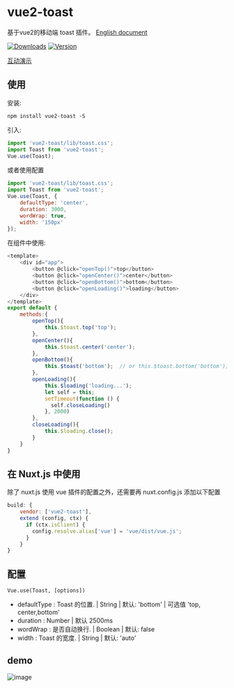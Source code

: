 # vue2-toast
基于vue2的移动端 toast 插件。 [English document](https://github.com/lin-xin/vue-toast/blob/master/README.md)

<p>
  <a href="https://www.npmjs.com/package/vue2-toast"><img src="https://img.shields.io/npm/dm/vue2-toast.svg" alt="Downloads"></a>
  <a href="https://www.npmjs.com/package/vue2-toast"><img src="https://img.shields.io/npm/v/vue2-toast.svg" alt="Version"></a>
  <br>
</p>

[互动演示](http://blog.gdfengshuo.com/example/#/vue2-toast)

## 使用
安装:

```
npm install vue2-toast -S
```
引入:

```javascript
import 'vue2-toast/lib/toast.css';
import Toast from 'vue2-toast';
Vue.use(Toast);
```
或者使用配置

```javascript
import 'vue2-toast/lib/toast.css';
import Toast from 'vue2-toast';
Vue.use(Toast, {
    defaultType: 'center',
    duration: 3000,
    wordWrap: true,
    width: '150px'
});
```

在组件中使用:

```javascript
<template>
    <div id="app">
        <button @click="openTop()">top</button>
        <button @click="openCenter()">center</button>
        <button @click="openBottom()">bottom</button>
		<button @click="openLoading()">loading</button>
    </div>
</template>
export default {
    methods:{
        openTop(){
            this.$toast.top('top');
        },
        openCenter(){
            this.$toast.center('center');
        },
        openBottom(){
            this.$toast('bottom');  // or this.$toast.bottom('bottom'); 
        },
        openLoading(){
            this.$loading('loading...');
			let self = this;
	        setTimeout(function () {
	          self.closeLoading()
	        }, 2000)
        },
        closeLoading(){
            this.$loading.close();
        }
    }
}
```
## 在 Nuxt.js 中使用
除了 nuxt.js 使用 vue 插件的配置之外，还需要再 nuxt.config.js 添加以下配置

```js
build: {
	vendor: ['vue2-toast'],
	extend (config, ctx) {
	  if (ctx.isClient) {
	    config.resolve.alias['vue'] = 'vue/dist/vue.js';
	  }
	}
}
```

## 配置

    Vue.use(Toast, [options])

- defaultType : Toast 的位置. | String | 默认: 'bottom' | 可选值 'top, center,bottom'
- duration : Number | 默认 2500ms
- wordWrap : 是否自动换行. | Boolean | 默认: false
- width : Toast 的宽度. | String | 默认: 'auto'


## demo
![image](https://raw.githubusercontent.com/lin-xin/vue-toast/master/screenshots/1.gif)